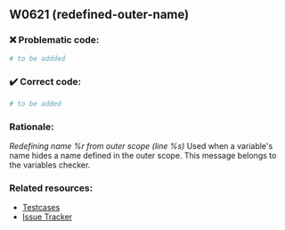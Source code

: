 ## W0621 (redefined-outer-name)

### :x: Problematic code:

```python
# to be addded
```

### :heavy_check_mark: Correct code:

```python
# to be added
```

### Rationale:

 *Redefining name %r from outer scope (line %s)*
  Used when a variable's name hides a name defined in the outer scope. This
  message belongs to the variables checker.



### Related resources:

- [Testcases](#)
- [Issue Tracker](https://github.com/PyCQA/pylint/issues?q=is%3Aissue+%22redefined-outer-name%22+OR+%22W0621%22)
